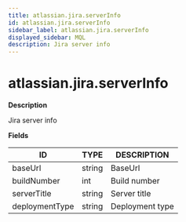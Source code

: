 ```yaml
---
title: atlassian.jira.serverInfo
id: atlassian.jira.serverInfo
sidebar_label: atlassian.jira.serverInfo
displayed_sidebar: MQL
description: Jira server info
---
```


# atlassian.jira.serverInfo

**Description**

Jira server info

**Fields**

| ID             | TYPE   | DESCRIPTION     |
| -------------- | ------ | --------------- |
| baseUrl        | string | BaseUrl         |
| buildNumber    | int    | Build number    |
| serverTitle    | string | Server title    |
| deploymentType | string | Deployment type |

